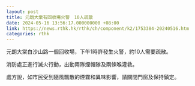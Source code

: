 ```yaml
---
layout: post
title: 元朗大棠有回收場火警　10人疏散
date: 2024-05-16 13:56:17.000000000 +08:00
link: https://news.rthk.hk/rthk/ch/component/k2/1753384-20240516.htm
categories: rthk
---
```


元朗大棠白沙山路一個回收場，下午1時許發生火警，約10人需要疏散。

消防處正進行滅火行動，出動兩隊煙帽隊及兩條喉灌救。

處方說，如市民受到隨風飄散的煙霧和異味影響，請關閉門窗及保持鎮定。
